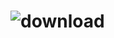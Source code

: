 # ![download](https://user-images.githubusercontent.com/95440687/146249002-b6046b8e-c11a-46d8-a47c-63f72eb6d664.jpg)
